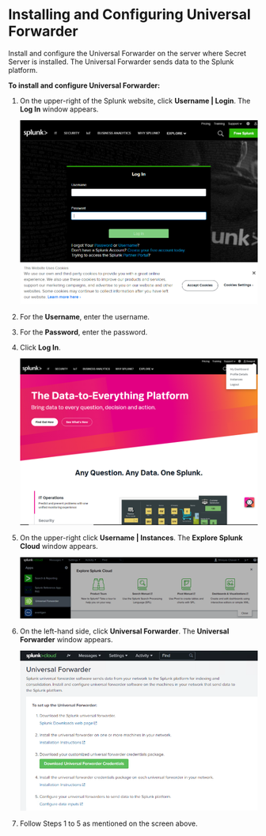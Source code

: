 [title]: # (Installing and Configuring Universal Forwarder)
[tags]: # (introduction)
[priority]: # (102)
# Installing and Configuring Universal Forwarder

Install and configure the Universal Forwarder on the server where Secret
Server is installed. The Universal Forwarder sends data to the Splunk platform.

__To install and configure Universal Forwarder:__

1. On the upper-right of the Splunk website, click __Username | Login__.
    The __Log In__ window appears.  

    ![Splunk website](images/56ab3b54a0a22b234d827f0d5d32f75f.png)
1. For the __Username__, enter the username.

1. For the __Password__, enter the password.

1. Click __Log In__.  

    ![Log In](images/d0e348f8a0eb4f969304c5a89861463d.png)
1. On the upper-right click __Username | Instances__. The __Explore Splunk Cloud__ window appears.  

    ![Explore Splunk Cloud](images/fa1d745fea3e796fbd5db0c5293eee4f.png)
1. On the left-hand side, click __Universal Forwarder__. The __Universal
    Forwarder__ window appears.

    ![Universal Forwarder](images/e4175952698e7c8378a6a3dd16ab97a0.png)
1. Follow Steps 1 to 5 as mentioned on the screen above.
